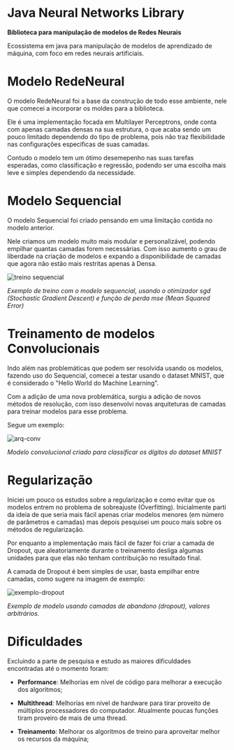 # **Java Neural Networks Library**

**Biblioteca para manipulação de modelos de Redes Neurais**

Ecossistema em java para manipulação de modelos de aprendizado de máquina, com foco em redes neurais artificiais.

# **Modelo RedeNeural**

O modelo RedeNeural foi a base da construção de todo esse ambiente, nele que comecei a incorporar os moldes para a biblioteca.

Ele é uma implementação focada em Multilayer Perceptrons, onde conta com apenas camadas densas na sua estrutura, o que acaba sendo um pouco limitado dependendo do tipo de problema, pois não traz flexibilidade nas configurações específicas de suas camadas.

Contudo o modelo tem um ótimo desemepenho nas suas tarefas esperadas, como classificação e regressão, podendo ser uma escolha mais leve e simples dependendo da necessidade.

# **Modelo Sequencial**

O modelo Sequencial foi criado pensando em uma limitação contida no modelo anterior.

Nele criamos um modelo muito mais modular e personalizável, podendo empilhar quantas camadas forem necessárias. Com isso aumento o grau de liberdade na criação de modelos e expando a disponibilidade de camadas que agora não estão mais restritas apenas à Densa.

![treino sequencial](https://github.com/thag0/Biblioteca-de-Redes-Neurais/assets/91092364/368c7994-ccc9-4baa-8417-5d67c7e5320c)

*Exemplo de treino com o modelo sequencial, usando o otimizador sgd (Stochastic Gradient Descent) e função de perda mse (Mean Squared Error)*

# **Treinamento de modelos Convolucionais**

Indo além nas problemáticas que podem ser resolvida usando os modelos, fazendo uso do Sequencial, comecei a testar usando o dataset MNIST, que é considerado o "Hello World do Machine Learning".

Com a adição de uma nova problemática, surgiu a adição de novos métodos de resolução, com isso desenvolvi novas arquiteturas de camadas para treinar modelos para esse problema. 

Segue um exemplo:

![arq-conv](https://github.com/thag0/JNN/assets/91092364/63d94991-60f4-40bc-8bef-2a77fe7d0ecf)

*Modelo convolucional criado para classificar os dígitos do dataset MNIST*

# **Regularização**

Iniciei um pouco os estudos sobre a regularização e como evitar que os modelos entrem no problema de sobreajuste (Overfitting). Inicialmente parti da ideia de que seria mais fácil apenas criar modelos menores (em número de parâmetros e camadas) mas depois pesquisei um pouco mais sobre os métodos de regularização.

Por enquanto a implementação mais fácil de fazer foi criar a camada de Dropout, que aleatoriamente durante o treinamento desliga algumas unidades para que elas não tenham contribuição no resultado final.

A camada de Dropout é bem simples de usar, basta empilhar entre camadas, como sugere na imagem de exemplo:

![exemplo-dropout](https://github.com/thag0/JNN/assets/91092364/1bb9cba6-75cf-4b12-9db0-b18a06dce20d)

*Exemplo de modelo usando camadas de abandono (dropout), valores arbitrários.*

# **Dificuldades**

Excluindo a parte de pesquisa e estudo as maiores dificuldades encontradas até o momento foram:

- **Performance**: Melhorias em nível de código para melhorar a execução dos algoritmos;

- **Multithread**: Melhorias em nível de hardware para tirar proveito de múltiplos processadores do computador. Atualmente poucas funções tiram proveiro de mais de uma thread.

- **Treinamento**: Melhorar os algoritmos de treino para aproveitar melhor os recursos da máquina;